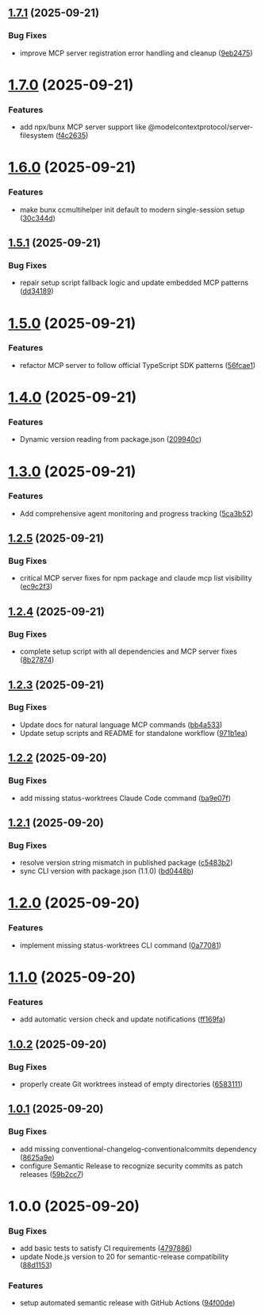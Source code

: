 ## [1.7.1](https://github.com/karlorz/ccmultihelper/compare/v1.7.0...v1.7.1) (2025-09-21)


### Bug Fixes

* improve MCP server registration error handling and cleanup ([9eb2475](https://github.com/karlorz/ccmultihelper/commit/9eb2475541bdc295a4330204a8ef9ecf2c26afbf))

# [1.7.0](https://github.com/karlorz/ccmultihelper/compare/v1.6.0...v1.7.0) (2025-09-21)


### Features

* add npx/bunx MCP server support like @modelcontextprotocol/server-filesystem ([f4c2635](https://github.com/karlorz/ccmultihelper/commit/f4c2635e3e4d2054839c797d60d500e957028477))

# [1.6.0](https://github.com/karlorz/ccmultihelper/compare/v1.5.1...v1.6.0) (2025-09-21)


### Features

* make bunx ccmultihelper init default to modern single-session setup ([30c344d](https://github.com/karlorz/ccmultihelper/commit/30c344d9bfce59726a23c348fc6151bbe4965c81))

## [1.5.1](https://github.com/karlorz/ccmultihelper/compare/v1.5.0...v1.5.1) (2025-09-21)


### Bug Fixes

* repair setup script fallback logic and update embedded MCP patterns ([dd34189](https://github.com/karlorz/ccmultihelper/commit/dd341893f013504ee7e06f442d6405db0dd40977))

# [1.5.0](https://github.com/karlorz/ccmultihelper/compare/v1.4.0...v1.5.0) (2025-09-21)


### Features

* refactor MCP server to follow official TypeScript SDK patterns ([56fcae1](https://github.com/karlorz/ccmultihelper/commit/56fcae1e252b29b9da0ada48655f86a918bbd0d9))

# [1.4.0](https://github.com/karlorz/ccmultihelper/compare/v1.3.0...v1.4.0) (2025-09-21)


### Features

* Dynamic version reading from package.json ([209940c](https://github.com/karlorz/ccmultihelper/commit/209940cfd139d7747c36617c3ad3d8fa3465625e))

# [1.3.0](https://github.com/karlorz/ccmultihelper/compare/v1.2.5...v1.3.0) (2025-09-21)


### Features

* Add comprehensive agent monitoring and progress tracking ([5ca3b52](https://github.com/karlorz/ccmultihelper/commit/5ca3b529c6faaccac75b274ccd010e81a10e79bf))

## [1.2.5](https://github.com/karlorz/ccmultihelper/compare/v1.2.4...v1.2.5) (2025-09-21)


### Bug Fixes

* critical MCP server fixes for npm package and claude mcp list visibility ([ec9c2f3](https://github.com/karlorz/ccmultihelper/commit/ec9c2f368affd28678e33d189addf268e50773f4))

## [1.2.4](https://github.com/karlorz/ccmultihelper/compare/v1.2.3...v1.2.4) (2025-09-21)


### Bug Fixes

* complete setup script with all dependencies and MCP server fixes ([8b27874](https://github.com/karlorz/ccmultihelper/commit/8b2787422de21ca5bc654f5fe4849e67dc778fd1))

## [1.2.3](https://github.com/karlorz/ccmultihelper/compare/v1.2.2...v1.2.3) (2025-09-21)


### Bug Fixes

* Update docs for natural language MCP commands ([bb4a533](https://github.com/karlorz/ccmultihelper/commit/bb4a533c6669605aca5fa40209403e3e238125ad))
* Update setup scripts and README for standalone workflow ([971b1ea](https://github.com/karlorz/ccmultihelper/commit/971b1ea66ec1dc64ae3d29329f83120795de99a5))

## [1.2.2](https://github.com/karlorz/ccmultihelper/compare/v1.2.1...v1.2.2) (2025-09-20)


### Bug Fixes

* add missing status-worktrees Claude Code command ([ba9e07f](https://github.com/karlorz/ccmultihelper/commit/ba9e07f975945e352268b7baee33106018f2efa9))

## [1.2.1](https://github.com/karlorz/ccmultihelper/compare/v1.2.0...v1.2.1) (2025-09-20)


### Bug Fixes

* resolve version string mismatch in published package ([c5483b2](https://github.com/karlorz/ccmultihelper/commit/c5483b27c461b018ddc358d20c4913709cdbfd44))
* sync CLI version with package.json (1.1.0) ([bd0448b](https://github.com/karlorz/ccmultihelper/commit/bd0448b7d071635f043ec940281735fd3cc8d6b4))

# [1.2.0](https://github.com/karlorz/ccmultihelper/compare/v1.1.0...v1.2.0) (2025-09-20)


### Features

* implement missing status-worktrees CLI command ([0a77081](https://github.com/karlorz/ccmultihelper/commit/0a770810e9a80664b31e41a94cfcddcab76c171e))

# [1.1.0](https://github.com/karlorz/ccmultihelper/compare/v1.0.2...v1.1.0) (2025-09-20)


### Features

* add automatic version check and update notifications ([ff169fa](https://github.com/karlorz/ccmultihelper/commit/ff169faebdc8b92db46f62670674d6562e5d9fe9))

## [1.0.2](https://github.com/karlorz/ccmultihelper/compare/v1.0.1...v1.0.2) (2025-09-20)


### Bug Fixes

* properly create Git worktrees instead of empty directories ([6583111](https://github.com/karlorz/ccmultihelper/commit/65831115c770e316e41450f00444a5d832bcc1a0))

## [1.0.1](https://github.com/karlorz/ccmultihelper/compare/v1.0.0...v1.0.1) (2025-09-20)


### Bug Fixes

* add missing conventional-changelog-conventionalcommits dependency ([8625a9e](https://github.com/karlorz/ccmultihelper/commit/8625a9eff8cbe5ed217052ccc47d8fc7da6ce15b))
* configure Semantic Release to recognize security commits as patch releases ([59b2cc7](https://github.com/karlorz/ccmultihelper/commit/59b2cc70e9a92bf8ea7de63d6c774fed507f40fa))

# 1.0.0 (2025-09-20)


### Bug Fixes

* add basic tests to satisfy CI requirements ([4797886](https://github.com/karlorz/ccmultihelper/commit/47978863f8484eb7d44501be081050c410d126c1))
* update Node.js version to 20 for semantic-release compatibility ([88d1153](https://github.com/karlorz/ccmultihelper/commit/88d1153b97bf6b53be1f2887ae4c1d20d41e5298))


### Features

* setup automated semantic release with GitHub Actions ([94f00de](https://github.com/karlorz/ccmultihelper/commit/94f00de35e6f6faf214a40a20bf102d4c4397016))
